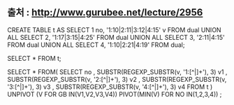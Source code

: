 출처 : http://www.gurubee.net/lecture/2956
----

CREATE TABLE t
AS
SELECT 1 no, '1:10|2:11|3:12|4:15' v FROM dual
UNION ALL SELECT 2, '1:17|3:15|4:25' FROM dual
UNION ALL SELECT 3, '2:11|4:15'      FROM dual
UNION ALL SELECT 4, '1:10|2:21|4:19' FROM dual;
 
SELECT * FROM t;

SELECT *
FROM(
    SELECT no
         , SUBSTR(REGEXP_SUBSTR(v, '1:[^|]+'), 3) v1
         , SUBSTR(REGEXP_SUBSTR(v, '2:[^|]+'), 3) v2
         , SUBSTR(REGEXP_SUBSTR(v, '3:[^|]+'), 3) v3
         , SUBSTR(REGEXP_SUBSTR(v, '4:[^|]+'), 3) v4
      FROM t
    )  
    UNPIVOT (V FOR GB IN(V1,V2,V3,V4))
    PIVOT(MIN(V) FOR NO IN(1,2,3,4))
;
